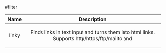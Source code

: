 
#filter

| Name | Description |
| :--: | :--: |
| linky | <p>Finds links in text input and turns them into html links. Supports http/https/ftp/mailto and</p>  |

